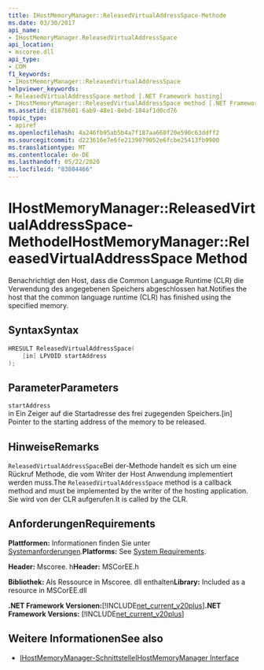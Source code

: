 ```yaml
---
title: IHostMemoryManager::ReleasedVirtualAddressSpace-Methode
ms.date: 03/30/2017
api_name:
- IHostMemoryManager.ReleasedVirtualAddressSpace
api_location:
- mscoree.dll
api_type:
- COM
f1_keywords:
- IHostMemoryManager::ReleasedVirtualAddressSpace
helpviewer_keywords:
- ReleasedVirtualAddressSpace method [.NET Framework hosting]
- IHostMemoryManager::ReleasedVirtualAddressSpace method [.NET Framework hosting]
ms.assetid: d1876601-6ab9-48e1-8ebd-184af1d0cd76
topic_type:
- apiref
ms.openlocfilehash: 4a246fb95ab5b4a7f187aa660f20e590c63ddff2
ms.sourcegitcommit: d223616e7e6fe2139079052e6fcbe25413fb9900
ms.translationtype: MT
ms.contentlocale: de-DE
ms.lasthandoff: 05/22/2020
ms.locfileid: "83804466"
---
```

# <a name="ihostmemorymanagerreleasedvirtualaddressspace-method"></a><span data-ttu-id="afec9-102">IHostMemoryManager::ReleasedVirtualAddressSpace-Methode</span><span class="sxs-lookup"><span data-stu-id="afec9-102">IHostMemoryManager::ReleasedVirtualAddressSpace Method</span></span>
<span data-ttu-id="afec9-103">Benachrichtigt den Host, dass die Common Language Runtime (CLR) die Verwendung des angegebenen Speichers abgeschlossen hat.</span><span class="sxs-lookup"><span data-stu-id="afec9-103">Notifies the host that the common language runtime (CLR) has finished using the specified memory.</span></span>  
  
## <a name="syntax"></a><span data-ttu-id="afec9-104">Syntax</span><span class="sxs-lookup"><span data-stu-id="afec9-104">Syntax</span></span>  
  
```cpp  
HRESULT ReleasedVirtualAddressSpace(  
    [in] LPVOID startAddress  
);  
```  
  
## <a name="parameters"></a><span data-ttu-id="afec9-105">Parameter</span><span class="sxs-lookup"><span data-stu-id="afec9-105">Parameters</span></span>  
 `startAddress`  
 <span data-ttu-id="afec9-106">in Ein Zeiger auf die Startadresse des frei zugegenden Speichers.</span><span class="sxs-lookup"><span data-stu-id="afec9-106">[in] Pointer to the starting address of the memory to be released.</span></span>  
  
## <a name="remarks"></a><span data-ttu-id="afec9-107">Hinweise</span><span class="sxs-lookup"><span data-stu-id="afec9-107">Remarks</span></span>  
 <span data-ttu-id="afec9-108">`ReleasedVirtualAddressSpace`Bei der-Methode handelt es sich um eine Rückruf Methode, die vom Writer der Host Anwendung implementiert werden muss.</span><span class="sxs-lookup"><span data-stu-id="afec9-108">The `ReleasedVirtualAddressSpace` method is a callback method and must be implemented by the writer of the hosting application.</span></span> <span data-ttu-id="afec9-109">Sie wird von der CLR aufgerufen.</span><span class="sxs-lookup"><span data-stu-id="afec9-109">It is called by the CLR.</span></span>  
  
## <a name="requirements"></a><span data-ttu-id="afec9-110">Anforderungen</span><span class="sxs-lookup"><span data-stu-id="afec9-110">Requirements</span></span>  
 <span data-ttu-id="afec9-111">**Plattformen:** Informationen finden Sie unter [Systemanforderungen](../../get-started/system-requirements.md).</span><span class="sxs-lookup"><span data-stu-id="afec9-111">**Platforms:** See [System Requirements](../../get-started/system-requirements.md).</span></span>  
  
 <span data-ttu-id="afec9-112">**Header:** Mscoree. h</span><span class="sxs-lookup"><span data-stu-id="afec9-112">**Header:** MSCorEE.h</span></span>  
  
 <span data-ttu-id="afec9-113">**Bibliothek:** Als Ressource in Mscoree. dll enthalten</span><span class="sxs-lookup"><span data-stu-id="afec9-113">**Library:** Included as a resource in MSCorEE.dll</span></span>  
  
 <span data-ttu-id="afec9-114">**.NET Framework Versionen:**[!INCLUDE[net_current_v20plus](../../../../includes/net-current-v20plus-md.md)]</span><span class="sxs-lookup"><span data-stu-id="afec9-114">**.NET Framework Versions:** [!INCLUDE[net_current_v20plus](../../../../includes/net-current-v20plus-md.md)]</span></span>  
  
## <a name="see-also"></a><span data-ttu-id="afec9-115">Weitere Informationen</span><span class="sxs-lookup"><span data-stu-id="afec9-115">See also</span></span>

- [<span data-ttu-id="afec9-116">IHostMemoryManager-Schnittstelle</span><span class="sxs-lookup"><span data-stu-id="afec9-116">IHostMemoryManager Interface</span></span>](ihostmemorymanager-interface.md)
